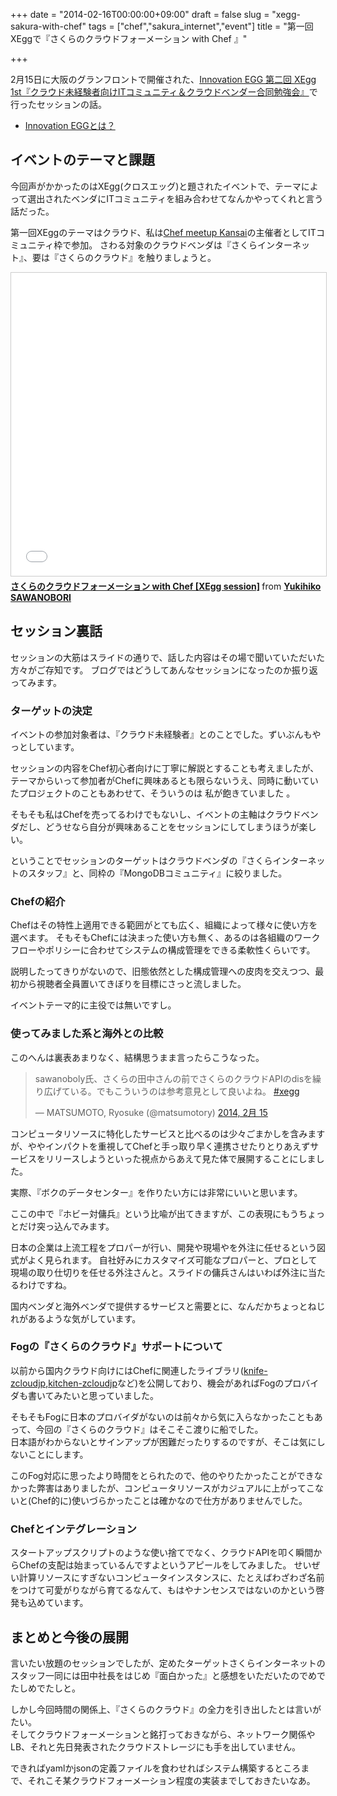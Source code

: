 +++
date = "2014-02-16T00:00:00+09:00"
draft = false
slug = "xegg-sakura-with-chef"
tags = ["chef","sakura_internet","event"]
title = "第一回XEggで『さくらのクラウドフォーメーション with Chef 』"

+++

2月15日に大阪のグランフロントで開催された、[Innovation EGG 第二回 XEgg 1st『クラウド未経験者向けITコミュニティ＆クラウドベンダー合同勉強会』](http://innovationegg.doorkeeper.jp/events/7435)で行ったセッションの話。

- [Innovation EGGとは？](http://innovationegg.doorkeeper.jp/)

## イベントのテーマと課題

今回声がかかったのはXEgg(クロスエッグ)と題されたイベントで、テーマによって選出されたベンダにITコミュニティを組み合わせてなんかやってくれと言う話だった。

第一回XEggのテーマはクラウド、私は[Chef meetup Kansai](http://chef-meetup-kansai.doorkeeper.jp/)の主催者としてITコミュニティ枠で参加。 さわる対象のクラウドベンダは『さくらインターネット』、要は『さくらのクラウド』を触りましょうと。

<iframe src="//www.slideshare.net/slideshow/embed_code/key/oTufMIf9dcRFMa" width="595" height="485" frameborder="0" marginwidth="0" marginheight="0" scrolling="no" style="border:1px solid #CCC; border-width:1px; margin-bottom:5px; max-width: 100%;" allowfullscreen> </iframe> <div style="margin-bottom:5px"> <strong> <a href="//www.slideshare.net/YukihikoSawanobori/x-egg01-chef" title="さくらのクラウドフォーメーション with Chef [XEgg session]" target="_blank">さくらのクラウドフォーメーション with Chef [XEgg session]</a> </strong> from <strong><a href="//www.slideshare.net/YukihikoSawanobori" target="_blank">Yukihiko SAWANOBORI</a></strong> </div>

## セッション裏話

セッションの大筋はスライドの通りで、話した内容はその場で聞いていただいた方々がご存知です。 ブログではどうしてあんなセッションになったのか振り返ってみます。

### ターゲットの決定

イベントの参加対象者は、『クラウド未経験者』とのことでした。ずいぶんもやっとしています。

セッションの内容をChef初心者向けに丁寧に解説とすることも考えましたが、テーマからいって参加者がChefに興味あるとも限らないうえ、同時に動いていたプロジェクトのこともあわせて、そういうのは 私が飽きていました 。

そもそも私はChefを売ってるわけでもないし、イベントの主軸はクラウドベンダだし、どうせなら自分が興味あることをセッションにしてしまうほうが楽しい。

ということでセッションのターゲットはクラウドベンダの『さくらインターネットのスタッフ』と、同枠の『MongoDBコミュニティ』に絞りました。

### Chefの紹介

Chefはその特性上適用できる範囲がとても広く、組織によって様々に使い方を選べます。 そもそもChefには決まった使い方も無く、あるのは各組織のワークフローやポリシーに合わせてシステムの構成管理をできる柔軟性くらいです。

説明したってきりがないので、旧態依然とした構成管理への皮肉を交えつつ、最初から視聴者全員置いてきぼりを目標にさっと流しました。

イベントテーマ的に主役では無いですし。

### 使ってみました系と海外との比較

このへんは裏表あまりなく、結構思うまま言ったらこうなった。

<blockquote class="twitter-tweet" lang="ja"><p lang="ja" dir="ltr">sawanoboly氏、さくらの田中さんの前でさくらのクラウドAPIのdisを繰り広げている。でもこういうのは参考意見として良いよね。 <a href="https://twitter.com/hashtag/xegg?src=hash">#xegg</a></p>&mdash; MATSUMOTO, Ryosuke (@matsumotory) <a href="https://twitter.com/matsumotory/status/434508042814513152">2014, 2月 15</a></blockquote> <script async src="//platform.twitter.com/widgets.js" charset="utf-8"></script>

コンピュータリソースに特化したサービスと比べるのは少々ごまかしを含みますが、ややインパクトを重視してChefと手っ取り早く連携させたりとりあえずサービスをリリースしようといった視点からあえて見た体で展開することにしました。

実際、『ボクのデータセンター』を作りたい方には非常にいいと思います。

ここの中で『ホビー対傭兵』という比喩が出てきますが、この表現にもうちょっとだけ突っ込んでみます。

日本の企業は上流工程をプロパーが行い、開発や現場やを外注に任せるという図式がよく見られます。 自社好みにカスタマイズ可能なプロパーと、プロとして現場の取り仕切りを任せる外注さんと。スライドの傭兵さんはいわば外注に当たるわけですね。

国内ベンダと海外ベンダで提供するサービスと需要とに、なんだかちょっとねじれがあるような気がしています。

### Fogの『さくらのクラウド』サポートについて

以前から国内クラウド向けにはChefに関連したライブラリ([knife-zcloudjp](http://rubygems.org/gems/knife-zcloudjp),[kitchen-zcloudjp](http://rubygems.org/gems/kitchen-zcloudjp)など)を公開しており、機会があればFogのプロバイダも書いてみたいと思っていました。

そもそもFogに日本のプロバイダがないのは前々から気に入らなかったこともあって、今回の『さくらのクラウド』はそこそこ渡りに船でした。  
日本語がわからないとサインアップが困難だったりするのですが、そこは気にしないことにします。

このFog対応に思ったより時間をとられたので、他のやりたかったことができなかった弊害はありましたが、コンピュータリソースがカジュアルに上がってこないと(Chef的に)使いづらかったことは確かなので仕方がありませんでした。

### Chefとインテグレーション

スタートアップスクリプトのような使い捨てでなく、クラウドAPIを叩く瞬間からChefの支配は始まっているんですよというアピールをしてみました。 せいぜい計算リソースにすぎないコンピュータインスタンスに、たとえばわざわざ名前をつけて可愛がりながら育てるなんて、もはやナンセンスではないのかという啓発も込めています。

## まとめと今後の展開

言いたい放題のセッションでしたが、定めたターゲットさくらインターネットのスタッフ一同には田中社長をはじめ『面白かった』と感想をいただいたのでめでたしめでたしと。

しかし今回時間の関係上、『さくらのクラウド』の全力を引き出したとは言いがたい。  
そしてクラウドフォーメーションと銘打っておきながら、ネットワーク関係やLB、それと先日発表されたクラウドストレージにも手を出していません。

できればyamlかjsonの定義ファイルを食わせればシステム構築するところまで、それこそ某クラウドフォーメーション程度の実装までしておきたいなあ。
